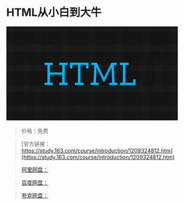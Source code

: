 # HTML从小白到大牛

![img](../../../assets/study163/free/7679268e01c14e379aaafd776c3781c5.png)

> 价格：免费

> [官方链接：https://study.163.com/course/introduction/1209324812.htm](https://study.163.com/course/introduction/1209324812.htm)

> [阿里网盘：]()

> [百度网盘：]()

> [夸克网盘：]()

